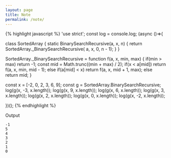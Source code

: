 ```yaml
---
layout: page
title: Note
permalink: /note/
---
```


{% highlight javascript %}
'use strict'; const log = console.log; (async ()=>{

class SortedArray {
  static BinarySearchRecursive(a, x, n) {
    return SortedArray._BinarySearchRecursive(
                                  a, x, 0, n - 1);
  }
}

SortedArray._BinarySearchRecursive =
  function f(a, x, min, max) {
    if(min > max)
      return -1;
    const mid = Math.trunc((min + max) / 2);
    if(x < a[mid])
      return f(a, x, min, mid - 1);
    else if(a[mid] < x)
      return f(a, x, mid + 1, max);
    else
      return mid;
  }

const x = [-2, 0, 2, 3, 6, 9];
const g = SortedArray.BinarySearchRecursive;
log(g(x, -3, x.length));
log(g(x,  9, x.length));
log(g(x,  6, x.length));
log(g(x,  3, x.length));
log(g(x,  2, x.length));
log(g(x,  0, x.length));
log(g(x, -2, x.length));

})();
{% endhighlight %}

Output

```
-1
5
4
3
2
1
0
```
